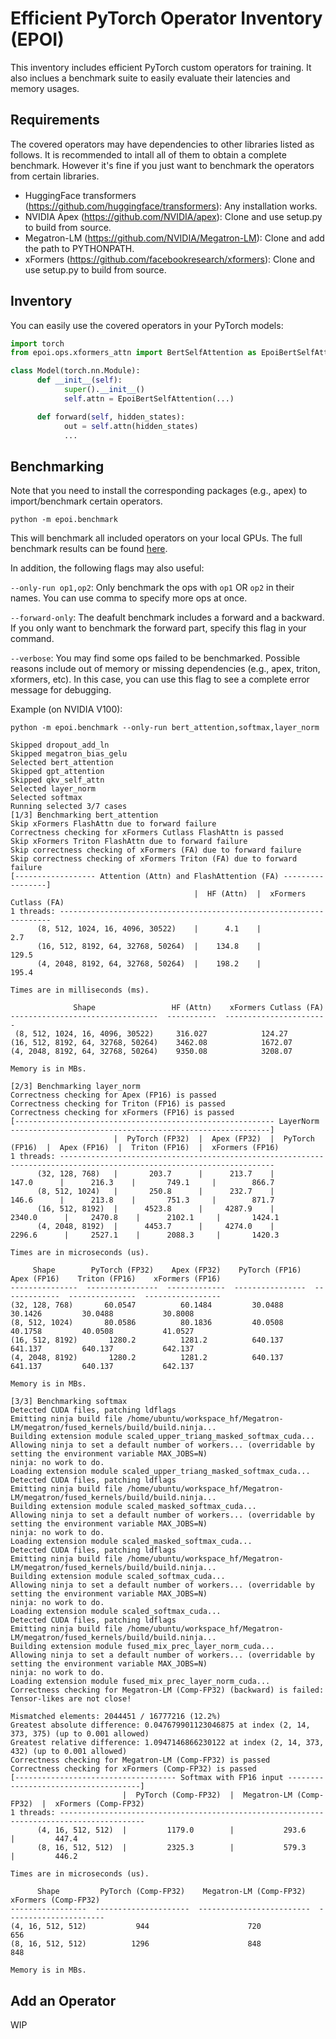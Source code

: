 # Efficient PyTorch Operator Inventory (EPOI)

This inventory includes efficient PyTorch custom operators for training.
It also inclues a benchmark suite to easily evaluate their latencies and memory usages.

## Requirements

The covered operators may have dependencies to other libraries listed as follows.
It is recommended to intall all of them to obtain a complete benchmark. However
it's fine if you just want to benchmark the operators from certain libraries.

- HuggingFace transformers (https://github.com/huggingface/transformers): Any installation works.
- NVIDIA Apex (https://github.com/NVIDIA/apex): Clone and use setup.py to build from source.
- Megatron-LM (https://github.com/NVIDIA/Megatron-LM): Clone and add the path to PYTHONPATH.
- xFormers (https://github.com/facebookresearch/xformers): Clone and use setup.py to build from source.

## Inventory

You can easily use the covered operators in your PyTorch models:

```python
import torch
from epoi.ops.xformers_attn import BertSelfAttention as EpoiBertSelfAttention

class Model(torch.nn.Module):
      def __init__(self):
            super().__init__()
            self.attn = EpoiBertSelfAttention(...)

      def forward(self, hidden_states):
            out = self.attn(hidden_states)
            ...
```

## Benchmarking

Note that you need to install the corresponding packages (e.g., apex)
to import/benchmark certain operators.

```
python -m epoi.benchmark
```

This will benchmark all included operators on your local GPUs. The full benchmark
results can be found [here](notebooks/benchmark-ops.ipynb).


In addition, the following flags may also useful:

`--only-run op1,op2`: Only benchmark the ops with `op1` OR `op2` in their names.
You can use comma to specify more ops at once.

`--forward-only`: The deafult benchmark includes a forward and a backward. If you only want
to benchmark the forward part, specify this flag in your command.

`--verbose`: You may find some ops failed to be benchmarked. Possible reasons include
out of memory or missing dependencies (e.g., apex, triton, xformers, etc).
In this case, you can use this flag to see a complete error message for debugging.

Example (on NVIDIA V100):

```
python -m epoi.benchmark --only-run bert_attention,softmax,layer_norm
```

```
Skipped dropout_add_ln
Skipped megatron_bias_gelu
Selected bert_attention
Skipped gpt_attention
Skipped qkv_self_attn
Selected layer_norm
Selected softmax
Running selected 3/7 cases
[1/3] Benchmarking bert_attention
Skip xFormers FlashAttn due to forward failure
Correctness checking for xFormers Cutlass FlashAttn is passed
Skip xFormers Triton FlashAttn due to forward failure
Skip correctness checking of xFormers (FA) due to forward failure
Skip correctness checking of xFormers Triton (FA) due to forward failure
[------------------ Attention (Attn) and FlashAttention (FA) -----------------]
                                         |  HF (Attn)  |  xFormers Cutlass (FA)
1 threads: --------------------------------------------------------------------
      (8, 512, 1024, 16, 4096, 30522)    |      4.1    |            2.7
      (16, 512, 8192, 64, 32768, 50264)  |    134.8    |          129.5
      (4, 2048, 8192, 64, 32768, 50264)  |    198.2    |          195.4

Times are in milliseconds (ms).

              Shape                 HF (Attn)    xFormers Cutlass (FA)
---------------------------------  -----------  -----------------------
 (8, 512, 1024, 16, 4096, 30522)     316.027            124.27
(16, 512, 8192, 64, 32768, 50264)    3462.08            1672.07
(4, 2048, 8192, 64, 32768, 50264)    9350.08            3208.07

Memory is in MBs.

[2/3] Benchmarking layer_norm
Correctness checking for Apex (FP16) is passed
Correctness checking for Triton (FP16) is passed
Correctness checking for xFormers (FP16) is passed
[---------------------------------------------------------- LayerNorm ----------------------------------------------------------]
                       |  PyTorch (FP32)  |  Apex (FP32)  |  PyTorch (FP16)  |  Apex (FP16)  |  Triton (FP16)  |  xFormers (FP16)
1 threads: ----------------------------------------------------------------------------------------------------------------------
      (32, 128, 768)   |       203.7      |      213.7    |       147.0      |      216.3    |       749.1     |        866.7
      (8, 512, 1024)   |       250.8      |      232.7    |       146.6      |      213.8    |       751.3     |        871.7
      (16, 512, 8192)  |      4523.8      |     4287.9    |      2340.0      |     2470.8    |      2102.1     |       1424.1
      (4, 2048, 8192)  |      4453.7      |     4274.0    |      2296.6      |     2527.1    |      2088.3     |       1420.3

Times are in microseconds (us).

     Shape        PyTorch (FP32)    Apex (FP32)    PyTorch (FP16)    Apex (FP16)    Triton (FP16)    xFormers (FP16)
---------------  ----------------  -------------  ----------------  -------------  ---------------  -----------------
(32, 128, 768)       60.0547          60.1484         30.0488          30.1426         30.0488           30.8008
(8, 512, 1024)       80.0586          80.1836         40.0508          40.1758         40.0508           41.0527
(16, 512, 8192)       1280.2          1281.2          640.137          641.137         640.137           642.137
(4, 2048, 8192)       1280.2          1281.2          640.137          641.137         640.137           642.137

Memory is in MBs.

[3/3] Benchmarking softmax
Detected CUDA files, patching ldflags
Emitting ninja build file /home/ubuntu/workspace_hf/Megatron-LM/megatron/fused_kernels/build/build.ninja...
Building extension module scaled_upper_triang_masked_softmax_cuda...
Allowing ninja to set a default number of workers... (overridable by setting the environment variable MAX_JOBS=N)
ninja: no work to do.
Loading extension module scaled_upper_triang_masked_softmax_cuda...
Detected CUDA files, patching ldflags
Emitting ninja build file /home/ubuntu/workspace_hf/Megatron-LM/megatron/fused_kernels/build/build.ninja...
Building extension module scaled_masked_softmax_cuda...
Allowing ninja to set a default number of workers... (overridable by setting the environment variable MAX_JOBS=N)
ninja: no work to do.
Loading extension module scaled_masked_softmax_cuda...
Detected CUDA files, patching ldflags
Emitting ninja build file /home/ubuntu/workspace_hf/Megatron-LM/megatron/fused_kernels/build/build.ninja...
Building extension module scaled_softmax_cuda...
Allowing ninja to set a default number of workers... (overridable by setting the environment variable MAX_JOBS=N)
ninja: no work to do.
Loading extension module scaled_softmax_cuda...
Detected CUDA files, patching ldflags
Emitting ninja build file /home/ubuntu/workspace_hf/Megatron-LM/megatron/fused_kernels/build/build.ninja...
Building extension module fused_mix_prec_layer_norm_cuda...
Allowing ninja to set a default number of workers... (overridable by setting the environment variable MAX_JOBS=N)
ninja: no work to do.
Loading extension module fused_mix_prec_layer_norm_cuda...
Correctness checking for Megatron-LM (Comp-FP32) (backward) is failed: Tensor-likes are not close!

Mismatched elements: 2044451 / 16777216 (12.2%)
Greatest absolute difference: 0.047679901123046875 at index (2, 14, 373, 375) (up to 0.001 allowed)
Greatest relative difference: 1.0947146866230122 at index (2, 14, 373, 432) (up to 0.001 allowed)
Correctness checking for Megatron-LM (Comp-FP32) is passed
Correctness checking for xFormers (Comp-FP32) is passed
[------------------------------------ Softmax with FP16 input -------------------------------------]
                         |  PyTorch (Comp-FP32)  |  Megatron-LM (Comp-FP32)  |  xFormers (Comp-FP32)
1 threads: -----------------------------------------------------------------------------------------
      (4, 16, 512, 512)  |         1179.0        |           293.6           |         447.4
      (8, 16, 512, 512)  |         2325.3        |           579.3           |         446.2

Times are in microseconds (us).

      Shape         PyTorch (Comp-FP32)    Megatron-LM (Comp-FP32)    xFormers (Comp-FP32)
-----------------  ---------------------  -------------------------  ----------------------
(4, 16, 512, 512)           944                      720                      656
(8, 16, 512, 512)          1296                      848                      848

Memory is in MBs.
```

## Add an Operator

WIP

